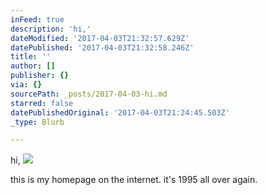 ```yaml
---
inFeed: true
description: 'hi,'
dateModified: '2017-04-03T21:32:57.629Z'
datePublished: '2017-04-03T21:32:58.246Z'
title: ''
author: []
publisher: {}
via: {}
sourcePath: _posts/2017-04-03-hi.md
starred: false
datePublishedOriginal: '2017-04-03T21:24:45.503Z'
_type: Blurb

---
```

hi,
![](https://the-grid-user-content.s3-us-west-2.amazonaws.com/1aa213a7-11df-4e69-83ad-01822af3d40b.png)

this is my homepage on the internet. it's 1995 all over again.